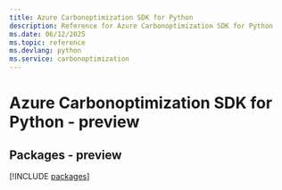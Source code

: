 ```yaml
---
title: Azure Carbonoptimization SDK for Python
description: Reference for Azure Carbonoptimization SDK for Python
ms.date: 06/12/2025
ms.topic: reference
ms.devlang: python
ms.service: carbonoptimization
---
```

# Azure Carbonoptimization SDK for Python - preview
## Packages - preview
[!INCLUDE [packages](carbonoptimization-index.md)]